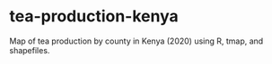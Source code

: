 # tea-production-kenya
Map of tea production by county in Kenya (2020) using R, tmap, and shapefiles.
